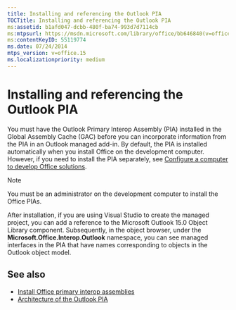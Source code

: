 ```yaml
---
title: Installing and referencing the Outlook PIA
TOCTitle: Installing and referencing the Outlook PIA
ms:assetid: b1afd047-dcbb-480f-ba74-993d7d7114cb
ms:mtpsurl: https://msdn.microsoft.com/library/office/bb646840(v=office.15)
ms:contentKeyID: 55119774
ms.date: 07/24/2014
mtps_version: v=office.15
ms.localizationpriority: medium
---
```


# Installing and referencing the Outlook PIA

You must have the Outlook Primary Interop Assembly (PIA) installed in the Global Assembly Cache (GAC) before you can incorporate information from the PIA in an Outlook managed add-in. By default, the PIA is installed automatically when you install Office on the development computer. However, if you need to install the PIA separately, see [Configure a computer to develop Office solutions](/previous-versions/visualstudio/visual-studio-2017/vsto/configuring-a-computer-to-develop-office-solutions?view=vs-2017).


> [!NOTE] 
> You must be an administrator on the development computer to install the Office PIAs.

After installation, if you are using Visual Studio to create the managed project, you can add a reference to the Microsoft Outlook 15.0 Object Library component. Subsequently, in the object browser, under the **Microsoft.Office.Interop.Outlook** namespace, you can see managed interfaces in the PIA that have names corresponding to objects in the Outlook object model.

## See also

- [Install Office primary interop assemblies](/previous-versions/visualstudio/visual-studio-2017/vsto/how-to-install-office-primary-interop-assemblies?view=vs-2017)
- [Architecture of the Outlook PIA](architecture-of-the-outlook-pia.md)
